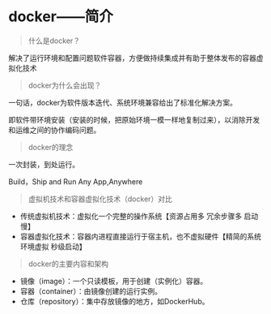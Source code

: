 # docker——简介

>什么是docker？

解决了运行环境和配置问题软件容器，方便做持续集成并有助于整体发布的容器虚拟化技术

>docker为什么会出现？  

一句话，docker为软件版本迭代、系统环境兼容给出了标准化解决方案。

即软件带环境安装（安装的时候，把原始环境一模一样地复制过来），以消除开发和运维之间的协作编码问题。

>docker的理念

一次封装，到处运行。

Build，Ship and Run Any App,Anywhere

>虚拟机技术和容器虚拟化技术（docker）对比

- 传统虚拟机技术：虚拟化一个完整的操作系统【资源占用多 冗余步骤多 启动慢】
- 容器虚拟化技术：容器内进程直接运行于宿主机，也不虚拟硬件【精简的系统环境虚拟 秒级启动】

>docker的主要内容和架构

- 镜像（image）：一个只读模板，用于创建（实例化）容器。
- 容器（container）：由镜像创建的运行实例。
- 仓库（repository）：集中存放镜像的地方，如DockerHub。

